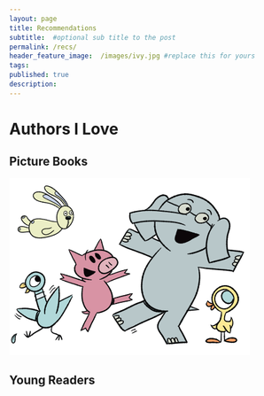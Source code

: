 ```yaml
---
layout: page
title: Recommendations
subtitle:  #optional sub title to the post
permalink: /recs/
header_feature_image:  /images/ivy.jpg #replace this for yours
tags:
published: true
description:
---
```



# Authors I Love
## Picture Books
[![Mo Willems](/images/mo_willems_header1.png)](/images/mo_willems_header1.png)
## Young Readers

